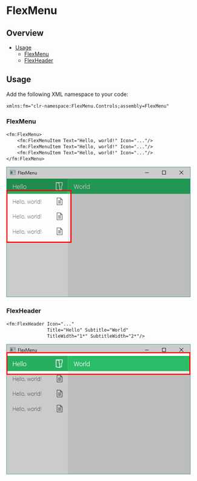 # FlexMenu

## Overview

* [Usage](#usage)
    * [FlexMenu](#flexmenu)
    * [FlexHeader](#flexheader)

## Usage

Add the following XML namespace to your code:

```xaml
xmlns:fm="clr-namespace:FlexMenu.Controls;assembly=FlexMenu"
```

### FlexMenu

```xaml
<fm:FlexMenu>
    <fm:FlexMenuItem Text="Hello, world!" Icon="..."/>
    <fm:FlexMenuItem Text="Hello, world!" Icon="..."/>
    <fm:FlexMenuItem Text="Hello, world!" Icon="..."/>
</fm:FlexMenu>
```

![FlexMenu](Media/FlexMenu.png)

### FlexHeader

```xaml
<fm:FlexHeader Icon="..."
               Title="Hello" Subtitle="World"
               TitleWidth="1*" SubtitleWidth="2*"/>
```

![FlexMenu](Media/FlexHeader.png)
